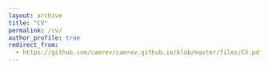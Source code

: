 ```yaml
---
layout: archive
title: "CV"
permalink: /cv/
author_profile: true
redirect_from: 
  - https://github.com/camrev/camrev.github.io/blob/master/files/CV.pdf
---
```



